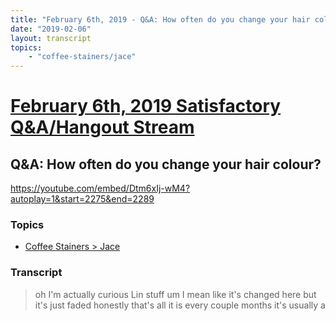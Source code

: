 ```yaml
---
title: "February 6th, 2019 - Q&A: How often do you change your hair colour?"
date: "2019-02-06"
layout: transcript
topics: 
    - "coffee-stainers/jace"
---
```

# [February 6th, 2019 Satisfactory Q&A/Hangout Stream](../2019-02-06.md)
## Q&A: How often do you change your hair colour?
https://youtube.com/embed/Dtm6xIj-wM4?autoplay=1&start=2275&end=2289
### Topics
* [Coffee Stainers > Jace](../topics/coffee-stainers/jace.md)

### Transcript

> oh I'm actually curious Lin stuff um I
> mean like it's changed here but it's
> just faded honestly that's all it is
> every couple months it's usually a
